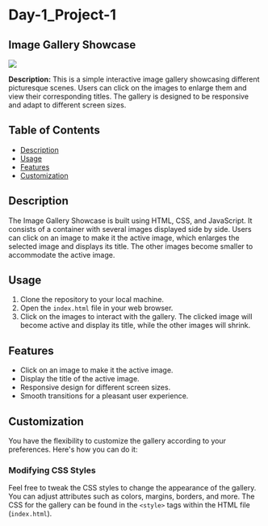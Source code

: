 # Day-1_Project-1

## Image Gallery Showcase

<img src="./images/image-gallery.gif" src="image-gallery-gif"/>

**Description:**
This is a simple interactive image gallery showcasing different picturesque scenes. Users can click on the images to enlarge them and view their corresponding titles. The gallery is designed to be responsive and adapt to different screen sizes.

## Table of Contents
- [Description](#description)
- [Usage](#usage)
- [Features](#features)
- [Customization](#customization)

## Description
The Image Gallery Showcase is built using HTML, CSS, and JavaScript. It consists of a container with several images displayed side by side. Users can click on an image to make it the active image, which enlarges the selected image and displays its title. The other images become smaller to accommodate the active image.

## Usage
1. Clone the repository to your local machine.
2. Open the `index.html` file in your web browser.
3. Click on the images to interact with the gallery. The clicked image will become active and display its title, while the other images will shrink.

## Features
- Click on an image to make it the active image.
- Display the title of the active image.
- Responsive design for different screen sizes.
- Smooth transitions for a pleasant user experience.

## Customization
You have the flexibility to customize the gallery according to your preferences. Here's how you can do it:

### Modifying CSS Styles

Feel free to tweak the CSS styles to change the appearance of the gallery. You can adjust attributes such as colors, margins, borders, and more. The CSS for the gallery can be found in the `<style>` tags within the HTML file (`index.html`).



